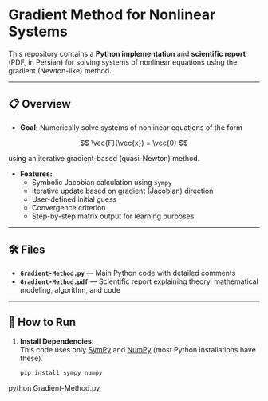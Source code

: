 # Gradient Method for Nonlinear Systems

This repository contains a **Python implementation** and **scientific report** (PDF, in Persian) for solving systems of nonlinear equations using the gradient (Newton-like) method.

---

## 📋 Overview

- **Goal:** Numerically solve systems of nonlinear equations of the form  

$$
\vec{F}(\vec{x}) = \vec{0}
$$

  using an iterative gradient-based (quasi-Newton) method.
- **Features:**  
  - Symbolic Jacobian calculation using `sympy`
  - Iterative update based on gradient (Jacobian) direction
  - User-defined initial guess
  - Convergence criterion
  - Step-by-step matrix output for learning purposes

---

## 🛠 Files

- **`Gradient-Method.py`** — Main Python code with detailed comments
- **`Gradient-Method.pdf`** — Scientific report explaining theory, mathematical modeling, algorithm, and code

---

## 🚀 How to Run

1. **Install Dependencies:**  
   This code uses only [SymPy](https://www.sympy.org/) and [NumPy](https://numpy.org/) (most Python installations have these).
   ```bash
   pip install sympy numpy
  python Gradient-Method.py
